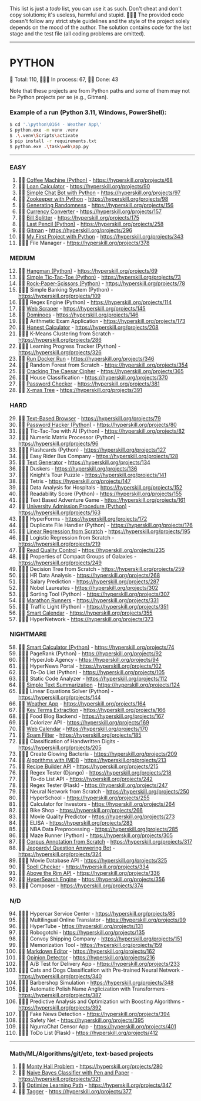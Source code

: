 

This list is just a _todo_ list, you can use it as such.
Don't cheat and don't copy solutions; it's useless, harmful and stupid. 🤦🏼‍♂️
The provided code doesn't follow any strict style guidelines and the style of the project solely depends on the mood of the author.
The solution contains code for the last stage and the test file (all coding problems are omitted).


---
# PYTHON
🐍 Total: 110, 👷🏼‍♂️ In process: 67, 🐱‍👤 Done: 43

Note that these projects are from Python paths and some of them may not be Python projects per se (e.g., Gitman).

### Example of a run (Python 3.11, Windows, PowerShell):
```bash
$ cd '.\python\0164 - Weather App\'
$ python.exe -m venv .venv
$ .\.venv\Scripts\activate
$ pip install -r requirements.txt
$ python.exe .\task\web\app.py
```
---

### EASY
1) 🐱‍👤 [Coffee Machine (Python)](https://github.com/syyynth/hyperskill/tree/main/python/0068%20-%20Coffee%20Machine%20(Python)) - https://hyperskill.org/projects/68
2) 🐱‍👤 [Loan Calculator](https://github.com/syyynth/hyperskill/tree/main/python/0090%20-%20Loan%20Calculator) - https://hyperskill.org/projects/90
3) 🐱‍👤 [Simple Chat Bot with Python](https://github.com/syyynth/hyperskill/tree/main/python/0097%20-%20Simple%20Chatty%20Bot%20(Python)) - https://hyperskill.org/projects/97
4) 🐱‍👤 [Zookeeper with Python](https://github.com/syyynth/hyperskill/tree/main/python/0098%20-%20Zookeeper%20(Python)) - https://hyperskill.org/projects/98
5) 🐱‍👤 [Generating Randomness](https://github.com/syyynth/hyperskill/tree/main/python/0156%20-%20Generating%20Randomness) - https://hyperskill.org/projects/156
6) 🐱‍👤 [Currency Converter](https://github.com/syyynth/hyperskill/tree/main/python/0157%20-%20Currency%20Converter) - https://hyperskill.org/projects/157
7) 🐱‍👤 [Bill Splitter](https://github.com/syyynth/hyperskill/tree/main/python/0175%20-%20Bill%20Splitter) - https://hyperskill.org/projects/175
8) 🐱‍👤 [Last Pencil (Python)](https://github.com/syyynth/hyperskill/tree/main/python/0258%20-%20Last%20Pencil) - https://hyperskill.org/projects/258
9) 🐱‍👤 [Gitman](https://github.com/syyynth/hyperskill/tree/main/python/0296%20-%20Gitman) - https://hyperskill.org/projects/296
10) 🐱‍👤 [My First Project with Python](https://github.com/syyynth/hyperskill/tree/main/python/0343%20-%20My%20First%20Project) - https://hyperskill.org/projects/343
11) 👷🏼‍♂️ File Manager - https://hyperskill.org/projects/378

### MEDIUM
12) 🐱‍👤 [Hangman (Python)](https://github.com/syyynth/hyperskill/tree/main/python/0069%20-%20Hangman%20(Python)) - https://hyperskill.org/projects/69
13) 🐱‍👤 [Simple Tic-Tac-Toe (Python)](https://github.com/syyynth/hyperskill/tree/main/python/0073%20-%20Simple%20Tic-Tac-Toe%20(Python)) - https://hyperskill.org/projects/73
14) 🐱‍👤 [Rock-Paper-Scissors (Python)](https://github.com/syyynth/hyperskill/tree/main/python/0078%20-%20Rock-Paper-Scissors%20(Python)) - https://hyperskill.org/projects/78
15) 👷🏼‍♂️ Simple Banking System (Python) - https://hyperskill.org/projects/109
16) 👷🏼‍♂️ Regex Engine (Python) - https://hyperskill.org/projects/114
17) 🐱‍👤 [Web Scraper](https://github.com/syyynth/hyperskill/tree/main/python/0145%20-%20Web%20Scraper) - https://hyperskill.org/projects/145
18) 🐱‍👤 [Dominoes](https://github.com/syyynth/hyperskill/tree/main/python/0146%20-%20Dominoes) - https://hyperskill.org/projects/146
19) 👷🏼‍♂️ Arithmetic Exam Application - https://hyperskill.org/projects/173
20) 🐱‍👤 [Honest Calculator](https://github.com/syyynth/hyperskill/tree/main/python/0208%20-%20Honest%20Calculator) - https://hyperskill.org/projects/208
21) 👷🏼‍♂️ K-Means Clustering from Scratch - https://hyperskill.org/projects/286
22) 👷🏼‍♂️ Learning Progress Tracker (Python) - https://hyperskill.org/projects/326
23) 🐱‍👤 [Run Docker Run](https://github.com/syyynth/hyperskill/tree/main/python/0346%20-%20Run%20Docker%20Run) - https://hyperskill.org/projects/346
24) 👷🏼‍♂️ Random Forest from Scratch - https://hyperskill.org/projects/354
25) 🐱‍👤 [Cracking The Caesar Cipher](https://github.com/syyynth/hyperskill/tree/main/python/0365%20-%20Cracking%20The%20Caesar%20Cipher) - https://hyperskill.org/projects/365
26) 👷🏼‍♂️ House Classification - https://hyperskill.org/projects/370
27) 🐱‍👤 [Password Checker](https://github.com/syyynth/hyperskill/tree/main/python/0381%20-%20Password%20Checker) - https://hyperskill.org/projects/381
28) 🐱‍👤 [X-mas Tree](https://github.com/syyynth/hyperskill/tree/main/python/0391%20-%20X-mas%20Tree) - https://hyperskill.org/projects/391

### HARD
29) 🐱‍👤 [Text-Based Browser](https://github.com/syyynth/hyperskill/tree/main/python/0079%20-%20Text-Based%20Browser) - https://hyperskill.org/projects/79
30) 🐱‍👤 [Password Hacker (Python)](https://github.com/syyynth/hyperskill/tree/main/python/0080%20-%20Password%20Hacker%20(Python)) - https://hyperskill.org/projects/80
31) 👷🏼‍♂️ Tic-Tac-Toe with AI (Python) - https://hyperskill.org/projects/82
32) 👷🏼‍♂️ Numeric Matrix Processor (Python) - https://hyperskill.org/projects/96
33) 👷🏼‍♂️ Flashcards (Python) - https://hyperskill.org/projects/127
34) 👷🏼‍♂️ Easy Rider Bus Company - https://hyperskill.org/projects/128
35) 🐱‍👤 [Text Generator](https://github.com/syyynth/hyperskill/tree/main/python/0134%20-%20Text%20Generator) - https://hyperskill.org/projects/134
36) 👷🏼‍♂️ Duskers - https://hyperskill.org/projects/136
37) 👷🏼‍♂️ Knight's Tour Puzzle - https://hyperskill.org/projects/141
38) 👷🏼‍♂️ Tetris - https://hyperskill.org/projects/147
39) 👷🏼‍♂️ Data Analysis for Hospitals - https://hyperskill.org/projects/152
40) 👷🏼‍♂️ Readability Score (Python) - https://hyperskill.org/projects/155
41) 👷🏼‍♂️ Text Based Adventure Game - https://hyperskill.org/projects/161
42) 🐱‍👤 [University Admission Procedure (Python)](https://github.com/syyynth/hyperskill/tree/main/python/0163%20-%20University%20Admission%20Procedure%20(Python)) - https://hyperskill.org/projects/163
43) 👷🏼‍♂️ HyperForms - https://hyperskill.org/projects/172
44) 👷🏼‍♂️ Duplicate File Handler (Python) - https://hyperskill.org/projects/176
45) 🐱‍👤 [Linear Regression from Scratch](https://github.com/syyynth/hyperskill/tree/main/python/0195%20-%20Linear%20Regression%20from%20Scratch) - https://hyperskill.org/projects/195
46) 👷🏼‍♂️ Logistic Regression from Scratch - https://hyperskill.org/projects/219
47) 🐱‍👤 [Read Quality Control](https://github.com/syyynth/hyperskill/tree/main/python/0235%20-%20Read%20Quality%20Control) - https://hyperskill.org/projects/235
48) 👷🏼‍♂️ Properties of Compact Groups of Galaxies - https://hyperskill.org/projects/249
49) 👷🏼‍♂️ Decision Tree from Scratch - https://hyperskill.org/projects/259
50) 👷🏼‍♂️ HR Data Analysis - https://hyperskill.org/projects/268
51) 👷🏼‍♂️ Salary Prediction - https://hyperskill.org/projects/287
52) 👷🏼‍♂️ Nobel Laureates - https://hyperskill.org/projects/302
53) 👷🏼‍♂️ Sorting Tool (Python) - https://hyperskill.org/projects/307
54) 🐱‍👤 [Marathon Runners](https://github.com/syyynth/hyperskill/tree/main/python/0331%20-%20Marathon%20Runners) - https://hyperskill.org/projects/331
55) 👷🏼‍♂️ Traffic Light (Python) - https://hyperskill.org/projects/351
56) 🐱‍👤 [Smart Calendar](https://github.com/syyynth/hyperskill/tree/main/python/0355%20-%20Smart%20Calendar) - https://hyperskill.org/projects/355
57) 👷🏼‍♂️ HyperNetwork - https://hyperskill.org/projects/373

### NIGHTMARE
58) 🐱‍👤 [Smart Calculator (Python)](https://github.com/syyynth/hyperskill/tree/main/python/0074%20-%20Smart%20Calculator%20(Python)) - https://hyperskill.org/projects/74
59) 👷🏼‍♂️ PageRank (Python) - https://hyperskill.org/projects/92
60) 👷🏼‍♂️ HyperJob Agency - https://hyperskill.org/projects/94
61) 👷🏼‍♂️ HyperNews Portal - https://hyperskill.org/projects/102
62) 👷🏼‍♂️ To-Do List (Python) - https://hyperskill.org/projects/105
63) 👷🏼‍♂️ Static Code Analyzer - https://hyperskill.org/projects/112
64) 🐱‍👤 [Simple Text Summarization](https://github.com/syyynth/hyperskill/tree/main/python/0124%20-%20Simple%20Text%20Summarization) - https://hyperskill.org/projects/124
65) 👷🏼‍♂️ Linear Equations Solver (Python) - https://hyperskill.org/projects/144
66) 🐱‍👤 [Weather App](https://github.com/syyynth/hyperskill/tree/main/python/0164%20-%20Weather%20App) - https://hyperskill.org/projects/164
67) 🐱‍👤 [Key Terms Extraction](https://github.com/syyynth/hyperskill/tree/main/python/0166%20-%20Key%20Terms%20Extraction) - https://hyperskill.org/projects/166
68) 👷🏼‍♂️ Food Blog Backend - https://hyperskill.org/projects/167
69) 👷🏼‍♂️ Colorizer API - https://hyperskill.org/projects/169
70) 🐱‍👤 [Web Calendar](https://github.com/syyynth/hyperskill/tree/main/python/0170%20-%20Web%20Calendar) - https://hyperskill.org/projects/170
71) 🐱‍👤 [Spam Filter](https://github.com/syyynth/hyperskill/tree/main/python/0185%20-%20Spam%20Filter) - https://hyperskill.org/projects/185
72) 👷🏼‍♂️ Classification of Handwritten Digits - https://hyperskill.org/projects/205
73) 👷🏼‍♂️ Create Glowing Bacteria - https://hyperskill.org/projects/209
74) 🐱‍👤 [Algorithms with IMDB](https://github.com/syyynth/hyperskill/tree/main/python/0213%20-%20Algorithms%20with%20IMDB) - https://hyperskill.org/projects/213
75) 🐱‍👤 [Recipe Builder API](https://github.com/syyynth/hyperskill/tree/main/python/0215%20-%20Recipe%20Builder%20API) - https://hyperskill.org/projects/215
76) 👷🏼‍♂️ Regex Tester (Django) - https://hyperskill.org/projects/218
77) 👷🏼‍♂️ To-do List API - https://hyperskill.org/projects/242
78) 👷🏼‍♂️ Regex Tester (Flask) - https://hyperskill.org/projects/247
79) 👷🏼‍♂️ Neural Network from Scratch - https://hyperskill.org/projects/250
80) 👷🏼‍♂️ HyperSchool - https://hyperskill.org/projects/255
81) 👷🏼‍♂️ Calculator for Investors - https://hyperskill.org/projects/264
82) 👷🏼‍♂️ Bike Shop - https://hyperskill.org/projects/266
83) 👷🏼‍♂️ Movie Quality Predictor - https://hyperskill.org/projects/273
84) 👷🏼‍♂️ ELISA - https://hyperskill.org/projects/283
85) 👷🏼‍♂️ NBA Data Preprocessing - https://hyperskill.org/projects/285
86) 👷🏼‍♂️ Maze Runner (Python) - https://hyperskill.org/projects/305
87) 🐱‍👤 [Corpus Annotation from Scratch](https://github.com/syyynth/hyperskill/tree/main/python/0317%20-%20Corpus%20Annotation%20from%20Scratch) - https://hyperskill.org/projects/317
88) 🐱‍👤 [Jeopardy! Question Answering Bot](https://github.com/syyynth/hyperskill/tree/main/python/0324%20-%20Jeopardy!%20Question%20Answering%20Bot) - https://hyperskill.org/projects/324
89) 👷🏼‍♂️ Movie Database API - https://hyperskill.org/projects/325
90) 🐱‍👤 [Spell Checker](https://github.com/syyynth/hyperskill/tree/main/python/0334%20-%20Spell%20Checker) - https://hyperskill.org/projects/334
91) 🐱‍👤 [Above the Rim API](https://github.com/syyynth/hyperskill/tree/main/python/0336%20-%20Above%20the%20Rim%20API) - https://hyperskill.org/projects/336
92) 🐱‍👤 [HyperSearch Engine](https://github.com/syyynth/hyperskill/tree/main/python/0356%20-%20HyperSearch%20Engine) - https://hyperskill.org/projects/356
93) 👷🏼‍♂️ Composer - https://hyperskill.org/projects/374

### N/D
94) 👷🏼‍♂️ Hypercar Service Center - https://hyperskill.org/projects/85
95) 👷🏼‍♂️ Multilingual Online Translator - https://hyperskill.org/projects/99
96) 👷🏼‍♂️ HyperTube - https://hyperskill.org/projects/131
97) 👷🏼‍♂️ Robogotchi - https://hyperskill.org/projects/135
98) 👷🏼‍♂️ Convoy Shipping Company - https://hyperskill.org/projects/151
99) 👷🏼‍♂️ Memorization Tool - https://hyperskill.org/projects/159
100) 🐱‍👤 [Markdown Editor](https://github.com/syyynth/hyperskill/tree/main/python/0162%20-%20Markdown%20Editor) - https://hyperskill.org/projects/162
101) 🐱‍👤 [Opinion Detector](https://github.com/syyynth/hyperskill/tree/main/python/0216%20-%20Opinion%20Detector) - https://hyperskill.org/projects/216
102) 👷🏼‍♂️ A/B Test for Delivery App - https://hyperskill.org/projects/233
103) 👷🏼‍♂️ Cats and Dogs Classification with Pre-trained Neural Network - https://hyperskill.org/projects/340
104) 👷🏼‍♂️ Barbershop Simulation - https://hyperskill.org/projects/348
105) 👷🏼‍♂️ Automatic Polish Name Anglicization with Transformers - https://hyperskill.org/projects/387
106) 👷🏼‍♂️ Predictive Analysis and Optimization with Boosting Algorithms - https://hyperskill.org/projects/392
107) 👷🏼‍♂️ Fake News Detection - https://hyperskill.org/projects/394
108) 👷🏼‍♂️ Safety Net - https://hyperskill.org/projects/395
109) 👷🏼‍♂️ NgurraChat Censor App - https://hyperskill.org/projects/401
110) 👷🏼‍♂️ ToDo List (Flask) - https://hyperskill.org/projects/412

---
### Math/ML/Algorithms/git/etc, text-based projects
1) 🐱‍👤 [Monty Hall Problem](https://github.com/syyynth/hyperskill/tree/main/python/0280%20-%20Monty%20Hall%20Problem) - https://hyperskill.org/projects/280
2) 🐱‍👤 [Naive Bayes Classifier with Pen and Paper](https://github.com/syyynth/hyperskill/tree/main/python/0321%20-%20Naive%20Bayes%20Classifier%20with%20Pen%20and%20Paper%20(ML)) - https://hyperskill.org/projects/321
3) 🐱‍👤 [Optimize Learning Path](https://github.com/syyynth/hyperskill/tree/main/python/0347%20-%20Optimize%20Learning%20Path) - https://hyperskill.org/projects/347
4) 🐱‍👤 [Tagger](https://github.com/syyynth/hyperskill/tree/main/python/0377%20-%20Tagger) - https://hyperskill.org/projects/377

